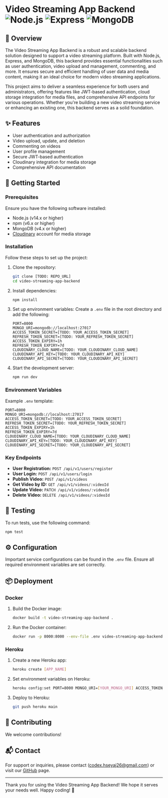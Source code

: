 # Video Streaming App Backend ![Node.js](https://img.shields.io/badge/Node.js-339933?style=for-the-badge&logo=nodedotjs&logoColor=white) ![Express](https://img.shields.io/badge/Express-000000?style=for-the-badge&logo=express&logoColor=white) ![MongoDB](https://img.shields.io/badge/MongoDB-47A248?style=for-the-badge&logo=mongodb&logoColor=white)

## 📌 Overview

The Video Streaming App Backend is a robust and scalable backend solution designed to support a video streaming platform. Built with Node.js, Express, and MongoDB, this backend provides essential functionalities such as user authentication, video upload and management, commenting, and more. It ensures secure and efficient handling of user data and media content, making it an ideal choice for modern video streaming applications.

This project aims to deliver a seamless experience for both users and administrators, offering features like JWT-based authentication, cloud storage integration for media files, and comprehensive API endpoints for various operations. Whether you're building a new video streaming service or enhancing an existing one, this backend serves as a solid foundation.

## ✨ Features

- User authentication and authorization
- Video upload, update, and deletion
- Commenting on videos
- User profile management
- Secure JWT-based authentication
- Cloudinary integration for media storage
- Comprehensive API documentation

## 🚀 Getting Started

### Prerequisites

Ensure you have the following software installed:

- Node.js (v14.x or higher)
- npm (v6.x or higher)
- MongoDB (v4.x or higher)
- [Cloudinary](https://cloudinary.com/) account for media storage

### Installation

Follow these steps to set up the project:

1. Clone the repository:
    ```sh
    git clone [TODO: REPO_URL]
    cd video-streaming-app-backend
    ```

2. Install dependencies:
    ```sh
    npm install
    ```

3. Set up environment variables:
    Create a `.env` file in the root directory and add the following:
    ```env
    PORT=8000
    MONGO_URI=mongodb://localhost:27017
    ACCESS_TOKEN_SECRET=[TODO: YOUR_ACCESS_TOKEN_SECRET]
    REFRESH_TOKEN_SECRET=[TODO: YOUR_REFRESH_TOKEN_SECRET]
    ACCESS_TOKEN_EXPIRY=1h
    REFRESH_TOKEN_EXPIRY=7d
    CLOUDINARY_CLOUD_NAME=[TODO: YOUR_CLOUDINARY_CLOUD_NAME]
    CLOUDINARY_API_KEY=[TODO: YOUR_CLOUDINARY_API_KEY]
    CLOUDINARY_API_SECRET=[TODO: YOUR_CLOUDINARY_API_SECRET]
    ```

4. Start the development server:
    ```sh
    npm run dev
    ```

### Environment Variables

Example `.env` template:
```env
PORT=8000
MONGO_URI=mongodb://localhost:27017
ACCESS_TOKEN_SECRET=[TODO: YOUR_ACCESS_TOKEN_SECRET]
REFRESH_TOKEN_SECRET=[TODO: YOUR_REFRESH_TOKEN_SECRET]
ACCESS_TOKEN_EXPIRY=1h
REFRESH_TOKEN_EXPIRY=7d
CLOUDINARY_CLOUD_NAME=[TODO: YOUR_CLOUDINARY_CLOUD_NAME]
CLOUDINARY_API_KEY=[TODO: YOUR_CLOUDINARY_API_KEY]
CLOUDINARY_API_SECRET=[TODO: YOUR_CLOUDINARY_API_SECRET]
```

<!-- ## 🔧 API Documentation -->

<!-- The API documentation is available via [Postman](TODO: LINK_TO_POSTMAN_COLLECTION) or [Swagger](TODO: LINK_TO_SWAGGER_DOCS). -->

### Key Endpoints

- **User Registration:** `POST /api/v1/users/register`
- **User Login:** `POST /api/v1/users/login`
- **Publish Video:** `POST /api/v1/videos`
- **Get Video by ID:** `GET /api/v1/videos/:videoId`
- **Update Video:** `PATCH /api/v1/videos/:videoId`
- **Delete Video:** `DELETE /api/v1/videos/:videoId`

## 🧪 Testing

To run tests, use the following command:
```sh
npm test
```

## ⚙️ Configuration

Important service configurations can be found in the `.env` file. Ensure all required environment variables are set correctly.

## 📦 Deployment

### Docker

1. Build the Docker image:
    ```sh
    docker build -t video-streaming-app-backend .
    ```

2. Run the Docker container:
    ```sh
    docker run -p 8000:8000 --env-file .env video-streaming-app-backend
    ```

### Heroku

1. Create a new Heroku app:
    ```sh
    heroku create [APP_NAME]
    ```

2. Set environment variables on Heroku:
    ```sh
    heroku config:set PORT=8000 MONGO_URI=[YOUR_MONGO_URI] ACCESS_TOKEN_SECRET=[YOUR_ACCESS_TOKEN_SECRET] REFRESH_TOKEN_SECRET=[YOUR_REFRESH_TOKEN_SECRET] CLOUDINARY_CLOUD_NAME=[YOUR_CLOUDINARY_CLOUD_NAME] CLOUDINARY_API_KEY=[YOUR_CLOUDINARY_API_KEY] CLOUDINARY_API_SECRET=[YOUR_CLOUDINARY_API_SECRET]
    ```

3. Deploy to Heroku:
    ```sh
    git push heroku main
    ```

<!-- ### AWS

Refer to the [AWS Deployment Guide](TODO: LINK_TO_AWS_DEPLOYMENT_GUIDE) for detailed instructions. -->

## 🤝 Contributing

We welcome contributions! 
<!-- Please read our [Contributing Guidelines](TODO: LINK_TO_CONTRIBUTING_GUIDELINES) before submitting a pull request. -->

<!-- ## 📄 License

This project is licensed under the [MIT License](LICENSE). -->

## 📬 Contact

For support or inquiries, please contact (codex.hseyaj26@gmail.com) or visit our [GitHub](https://github.com/hseyaj04) page.

---

Thank you for using the Video Streaming App Backend! We hope it serves your needs well. Happy coding! 🚀
